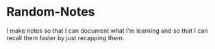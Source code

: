 # Random-Notes
I make notes so that I can document what I'm learning and so that I can recall them faster by just recapping them.

